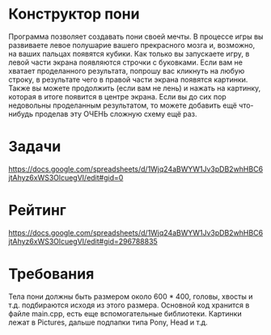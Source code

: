 # Конструктор пони
Программа позволяет создавать пони своей мечты. В процессе игры вы развиваете левое полушарие вашего прекрасного мозга и, возможно, на ваших пальцах появятся кубики. Как только вы запускаете игру, в левой части экрана появляются строчки с буковками. Если вам не хватает проделанного результата, попрошу вас кликнуть на любую строку, в результате чего в правой части экрана появятся картинки. Также вы можете продолжить (если вам не лень) и нажать на картинку, которая в итоге появится в центре экрана. Если вы до сих пор недовольны проделанным результатом, то можете добавить ещё что-нибудь проделав эту ОЧЕНЬ сложную схему ещё раз.

# Задачи
https://docs.google.com/spreadsheets/d/1Wjq24aBWYW1Jv3pDB2whHBC6jtAhyz6xWS3OlcuegVI/edit#gid=0

# Рейтинг
https://docs.google.com/spreadsheets/d/1Wjq24aBWYW1Jv3pDB2whHBC6jtAhyz6xWS3OlcuegVI/edit#gid=296788835

# Требования
Тела пони должны быть размером около 600 * 400, головы, хвосты и т.д. подбираются исходя из этого размера.
Основной код хранится в файле main.cpp, есть еще вспомогательные библиотеки. Картинки лежат в Pictures, дальше подпапки типа Pony, Head и т.д.
